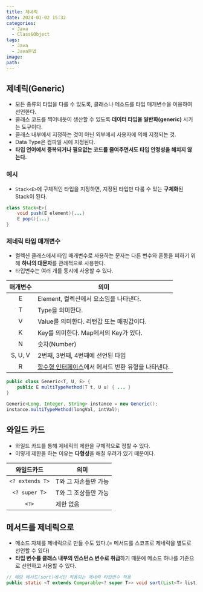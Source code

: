 ```yaml
---
title: 제네릭
date: 2024-01-02 15:32
categories:
  - Java
  - Class&Object
tags:
  - Java
  - Java문법
image: 
path:
---
```


## 제네릭(Generic)
+ 모든 종류의 타입을 다룰 수 있도록, 클래스나 메소드를 타입 매개변수을 이용하여 선언한다.
+ 클래스 코드를 찍어내듯이 생산할 수 있도록 **데이터 타입을 일반화(generic)** 시키는 도구이다.
+ 클래스 내부에서 지정하는 것이 아닌 외부에서 사용자에 의해 지정되는 것.
+ Data Type은 컴파일 시에 지정된다.
+ **타입 언어에서 중복되거나 필요없는 코드를 줄여주면서도 타입 안정성을 해치지 않는다.**

### 예시
+ ```Stack<E>```에 구체적인 타입을 지정하면, 지정된 타입만 다룰 수 있는 **구체화**된 Stack이 된다.
  
```java
class Stack<E>{
	void push(E element){...}
    E pop(){...}
}
```

### 제네릭 타입 매개변수
+ 컬렉션 클래스에서 타입 매개변수로 사용하는 문자는 다른 변수와 혼동을 피하기 위해 **하나의 대문자**를 관례적으로 사용한다.
+ 타입변수는 여러 개를 동시에 사용할 수 있다.

| 매개변수 | 의미                                      |
|:--------:| ----------------------------------------- |
|    E     | Element, 컬렉션에서 요소임을 나타낸다.    |
|    T     | Type을 의미한다.                          |
|    V     | Value를 의미한다. 리턴값 또는 매핑값이다. |
|    K     | Key를 의미한다. Map에서의 Key가 있다.     |
|    N     | 숫자(Number)                              |
| S, U, V  | 2번째, 3번째, 4번째에 선언된 타입         |
| R         | [함수형 인터페이스](https://sonjh919.github.io/posts/함수형-인터페이스)에서 메서드 반환 유형을 나타낸다.                                          |

```java
public class Generic<T, U, E> {
    public E multiTypeMethod(T t, U u) { ... }
}

Generic<Long, Integer, String> instance = new Generic();
instance.multiTypeMethod(longVal, intVal);
```

## 와일드 카드
+ 와일드 카드를 통해 제네릭의 제한을 구체적으로 정할 수 있다.
+ 이렇게 제한을 하는 이유는 **다형성**을 해칠 우려가 있기 때문이다.

|   와일드카드    | 의미                 |
|:---------------:| -------------------- |
| `<? extends T>` | T와 그 자손들만 가능 |
|  `<? super T>`  | T와 그 조상들만 가능 |
|      `<?>`      | 제한 없음                     |

## 메서드를 제네릭으로
+ 메소드 자체를 제네릭으로 만들 수도 있다.(= 메서드를 스코프로 제네릭을 별도로 선언할 수 있다)
+ **타입 변수를 클래스 내부의 인스턴스 변수로 취급**하기 때문에 메소드 하나를 기준으로 선언하고 사용할 수 있다.

```java
// 해당 메서드(sort)에서만 적용되는 제네릭 타입변수 적용
public static <T extends Comparable<? super T>> void sort(List<T> list)
```


